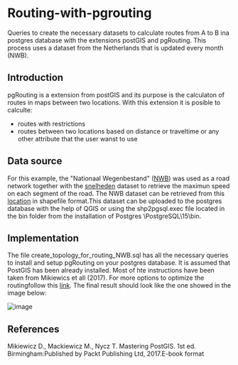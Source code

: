 # Routing-with-pgrouting
Queries to create the necessary datasets to calculate routes from A to B ina postgres database with the extensions postGIS and pgRouting.  This process uses a dataset from the Netherlands that is updated every month (NWB).

## Introduction
pgRouting is a extension from postGIS and its purpose is the calculaton of routes in maps between two locations. With this extension it is posible to calculte:
* routes with restrictions
* routes between two locations based on distance or traveltime or any other attribute that the user wanst to use
## Data source 
For this example, the  "Nationaal Wegenbestand" ([NWB](https://www.nationaalwegenbestand.nl)) was used as a road network together with the [snelheden](https://downloads.rijkswaterstaatdata.nl/wkd/Maximum%20Snelheden/) dataset to retrieve the maximun speed on each segment of the road.  The NWB dataset can be retrieved from this [location](https://downloads.rijkswaterstaatdata.nl/nwb-wegen/geogegevens/shapefile/Nederland_totaal/) in shapefile format.This dataset can be uploaded to the postgres database with the help of QGIS or using the shp2pgsql.exec file located in the bin folder from the installation of Postgres \\PostgreSQL\15\bin.
## Implementation
The file create_topology_for_routing_NWB.sql has all the necessary queries to install and setup pgRouting on your postgres database. It is assumed that PostGIS has been already installed. Most of hte instructions have been taken from Mikiewics et all (2017).  For more options to optimize the routingfollow this [link](https://gis-ops.com/pgrouting-speedups/). 
The final result should look like the one showed in the image below:

![image](https://github.com/IACZ/Routing-with-pgrouting/assets/8626898/be83802a-e9cb-49d2-ac95-514d97b730a2)

## References
Mikiewicz D., Mackiewicz M., Nycz T. Mastering PostGIS. 1st ed. Birmingham:Published by Packt Publishing Ltd, 2017.E-book format
